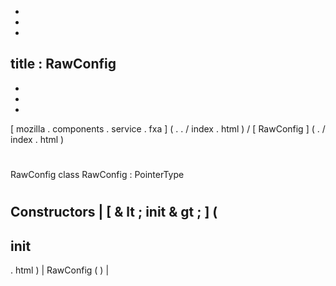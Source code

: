 -
-
-
title
:
RawConfig
-
-
-
-
[
mozilla
.
components
.
service
.
fxa
]
(
.
.
/
index
.
html
)
/
[
RawConfig
]
(
.
/
index
.
html
)
#
RawConfig
class
RawConfig
:
PointerType
#
#
#
Constructors
|
[
&
lt
;
init
&
gt
;
]
(
-
init
-
.
html
)
|
RawConfig
(
)
|
